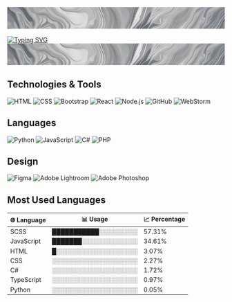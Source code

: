 <img src="./img/fon.jpg" alt="photo" style="width: 100%; height: 50px; object-fit: cover;"/>

[![Typing SVG](https://readme-typing-svg.herokuapp.com?font=Fira+Code&size=45&pause=1000&color=FFFFFF&center=true&vCenter=true&width=800&height=70&lines=Hi%2C+I'm+Diana+Narizhnyaya;I'm+Junior+frontend+developer)](https://git.io/typing-svg)
<img src="./img/fon.jpg" alt="photo" style="width: 100%; height: 50px; object-fit: cover;"/>
## Technologies & Tools

![HTML](https://img.shields.io/badge/HTML-white?style=for-the-badge&logo=html5&logoColor=orange)
![CSS](https://img.shields.io/badge/CSS-white?style=for-the-badge&logo=css3&logoColor=blue)
![Bootstrap](https://img.shields.io/badge/bootstrap-white?style=for-the-badge&logo=bootstrap&logoColor=563d7c)
![React](https://img.shields.io/badge/react-white?style=for-the-badge&logo=react&logoColor=61DAFB)
![Node.js](https://img.shields.io/badge/node.js-white?style=for-the-badge&logo=nodedotjs&logoColor=green)
![GitHub](https://img.shields.io/badge/github-white?style=for-the-badge&logo=github&logoColor=black)
![WebStorm](https://img.shields.io/badge/webstorm-white?style=for-the-badge&logo=webstorm&logoColor=000000)

## Languages

![Python](https://img.shields.io/badge/python-white?style=for-the-badge&logo=python&logoColor=3776AB)
![JavaScript](https://img.shields.io/badge/javascript-white?style=for-the-badge&logo=javascript&logoColor=F7DF1E)
![C#](https://img.shields.io/badge/csharp-white?style=for-the-badge&logo=csharp&logoColor=239120)
![PHP](https://img.shields.io/badge/php-white?style=for-the-badge&logo=php&logoColor=777BB4)

## Design

![Figma](https://img.shields.io/badge/figma-white?style=for-the-badge&logo=figma&logoColor=F24E1E)
![Adobe Lightroom](https://img.shields.io/badge/adobe%20lightroom-white?style=for-the-badge&logo=adobelightroom&logoColor=F7B500)
![Adobe Photoshop](https://img.shields.io/badge/adobe%20photoshop-white?style=for-the-badge&logo=adobephotoshop&logoColor=31A8FF)

## Most Used Languages

| 🌐 Language  | 📊 Usage                    | 📈 Percentage |
|--------------|-----------------------------|---------------|
| SCSS         | ███████████░░░░░░░░░       | 57.31%        |
| JavaScript   | ███████░░░░░░░░░░░░░       | 34.61%        |
| HTML         | █░░░░░░░░░░░░░░░░░░░       | 3.07%         |
| CSS          | ░░░░░░░░░░░░░░░░░░░░       | 2.27%         |
| C#           | ░░░░░░░░░░░░░░░░░░░░       | 1.72%         |
| TypeScript   | ░░░░░░░░░░░░░░░░░░░░       | 0.97%         |
| Python       | ░░░░░░░░░░░░░░░░░░░░       | 0.05%         |

